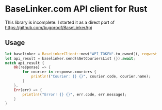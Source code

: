 # BaseLinker.com API client for Rust

This library is incomplete. I started it as a direct port of https://github.com/bugproof/BaseLinkerApi

## Usage

```rs
let baselinker = BaseLinkerClient::new("API_TOKEN".to_owned(), reqwest::Client::new());
let api_result = baselinker.send(&GetCouriersList {}).await;
match api_result {
    Ok(response) => {
        for courier in response.couriers {
            println!("Courier: {} {}", courier.code, courier.name);
        }
    },
    Err(err) => {
        println!("Error! {} {}", err.code, err.message);
    }
}
```

